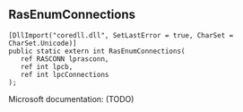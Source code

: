 ## RasEnumConnections

```
[DllImport("coredll.dll", SetLastError = true, CharSet = CharSet.Unicode)]
public static extern int RasEnumConnections(
   ref RASCONN lprasconn,
   ref int lpcb,
   ref int lpcConnections
);
```

Microsoft documentation: (TODO)
